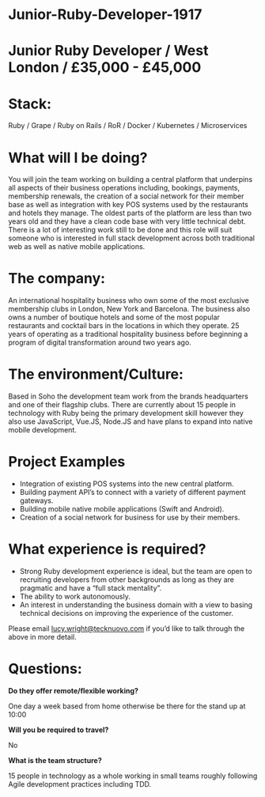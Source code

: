 # Junior-Ruby-Developer-1917

# Junior Ruby Developer / West London / £35,000 - £45,000

# Stack: 

Ruby / Grape / Ruby on Rails / RoR / Docker / Kubernetes / Microservices


# What will I be doing?

You will join the team working on building a central platform that underpins all aspects of their business operations including, bookings, payments, membership renewals, the creation of a social network for their member base as well as integration with key POS systems used by the restaurants and hotels they manage. The oldest parts of the platform are less than two years old and they have a clean code base with very little technical debt. There is a lot of interesting work still to be done and this role will suit someone who is interested in full stack development across both traditional web as well as native mobile applications.

# The company: 

An international hospitality business who own some of the most exclusive membership clubs in London, New York and Barcelona. The business also owns a number of boutique hotels and some of the most popular restaurants and cocktail bars in the locations in which they operate. 25 years of operating as a traditional hospitality business before beginning a program of digital transformation around two years ago.

# The environment/Culture: 

Based in Soho the development team work from the brands headquarters and one of their flagship clubs. There are currently about 15 people in technology with Ruby being the primary development skill however they also use JavaScript, Vue.JS, Node.JS and have plans to expand into native mobile development.


# Project Examples  

- Integration of existing POS systems into the new central platform.
- Building payment API’s to connect with a variety of different payment gateways.
- Building mobile native mobile applications (Swift and Android).
- Creation of a social network for business for use by their members.


# What experience is required?

- Strong Ruby development experience is ideal, but the team are open to recruiting developers from other backgrounds as long as they are pragmatic and have a “full stack mentality”.
- The ability to work autonomously.
- An interest in understanding the business domain with a view to basing technical decisions on improving the experience of the customer.

Please email lucy.wright@tecknuovo.com if you’d like to talk through the above in more detail.

# Questions:
**Do they offer remote/flexible working?**

One day a week based from home otherwise be there for the stand up at 10:00

**Will you be required to travel?** 

No

**What is the team structure?**

15 people in technology as a whole working in small teams roughly following Agile development practices including TDD.
